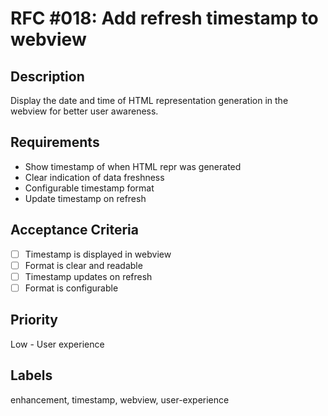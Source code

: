 # RFC #018: Add refresh timestamp to webview

## Description

Display the date and time of HTML representation generation in the webview for better user awareness.

## Requirements

- Show timestamp of when HTML repr was generated
- Clear indication of data freshness
- Configurable timestamp format
- Update timestamp on refresh

## Acceptance Criteria

- [ ] Timestamp is displayed in webview
- [ ] Format is clear and readable
- [ ] Timestamp updates on refresh
- [ ] Format is configurable

## Priority

Low - User experience

## Labels

enhancement, timestamp, webview, user-experience
